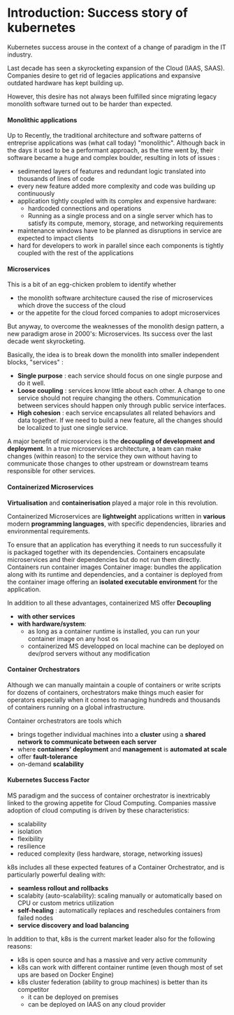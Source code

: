 #  Introduction: Success story of kubernetes

Kubernetes success arouse in the context of a change of paradigm in the IT industry.

Last decade has seen a skyrocketing expansion of the Cloud (IAAS, SAAS).
Companies desire to get rid of legacies applications and expansive outdated hardware has kept building up.

However, this desire has not always been fulfilled since migrating legacy monolith software turned out to be harder than expected.

#### Monolithic applications

Up to Recently, the traditional architecture and software patterns of entreprise applications was (what call today) "monolithic".
Although back in the days it used to be a performant approach, as the time went by, their software became a huge and complex boulder, resulting in lots of issues :

-	sedimented layers of features and redundant logic translated into thousands of lines of code
- every new feature added more complexity and code was building up continuously
- application tightly coupled with its complex and expensive hardware:
  - hardcoded connections and operations
  -	Running as a single process and on a single server which has to satisfy its compute, memory, storage, and networking requirements
-	maintenance windows have to be planned as disruptions in service are expected to impact clients
-	hard for developers to work in parallel since each components is tightly coupled with the rest of the applications


#### Microservices

This is a bit of an egg-chicken problem to identify whether
- the monolith software architecture caused the rise of microservices which drove the success of the cloud
- or the appetite for the cloud forced companies to adopt microservices

But anyway, to overcome the weaknesses of the monolith design pattern, a new paradigm arose in 2000's: Microservices.
Its success over the last decade went skyrocketing.

Basically, the idea is to break down the monolith into smaller independent blocks, "services" :

- 	**Single purpose** : each service should focus on one single purpose and do it well.
- 	**Loose coupling** : services know little about each other. A change to one service should not require changing the others. Communication between services should happen only through public service interfaces.
- 	**High cohesion** : each service encapsulates all related behaviors and data together. If we need to build a new feature, all the changes should be localized to just one single service.

A major benefit of microservices is the **decoupling of development and deployment**.
In a true microservices architecture, a team can make changes (within reason) to the service they own without having to communicate those changes to other upstream or downstream teams responsible for other services.

#### Containerized Microservices

**Virtualisation** and **containerisation** played a major role in this revolution.

Containerized Microservices are **lightweight** applications written in **various** modern **programming languages**, with specific dependencies, libraries and environmental requirements.

To ensure that an application has everything it needs to run successfully it is packaged together with its dependencies.
Containers encapsulate microservices and their dependencies but do not run them directly.
Containers run container images
Container image: bundles the application along with its runtime and dependencies, and a container is deployed from the container image offering an **isolated executable environment** for the application.

In addition to all these advantages, containerized MS offer **Decoupling**
- **with other services**
- **with hardware/system**:
  - as long as a container runtime is installed, you can run your container image on any host os
  - containerized MS developped on local machine can be deployed on dev/prod servers without any modification


#### Container Orchestrators

Although we can manually maintain a couple of containers or write scripts for dozens of containers, orchestrators make things much easier for operators especially when it comes to managing hundreds and thousands of containers running on a global infrastructure.


Container orchestrators are tools which
- brings together individual machines into a **cluster** using a **shared network to communicate between each server**
- where **containers' deployment** and **management** is **automated at scale**
- offer **fault-tolerance**
- on-demand **scalability**

#### Kubernetes Success Factor

MS paradigm and the success of container orchestrator is inextricably linked to the growing appetite for Cloud Computing.
Companies massive adoption of cloud computing is driven by these characteristics:
- scalability
- isolation
- flexibility
- resilience
- reduced complexity (less hardware, storage, networking issues)

k8s includes all these expected features of a Container Orchestrator, and is particularly powerful dealing with:

- **seamless rollout and rollbacks**
- scalabity (auto-scalability): scaling manually or automatically based on CPU or custom metrics utilization
- **self-healing** : automatically replaces and reschedules containers from failed nodes
- **service discovery and load balancing**

In addition to that, k8s is the current market leader also for the following reasons:

- k8s is open source and has a massive and very active community
- k8s can work with different container runtime (even though most of set ups are based on Docker Engine)
- k8s cluster federation (ability to group machines) is better than its competitor
  - it can be deployed on premises
  - can be deployed on IAAS on any cloud provider
